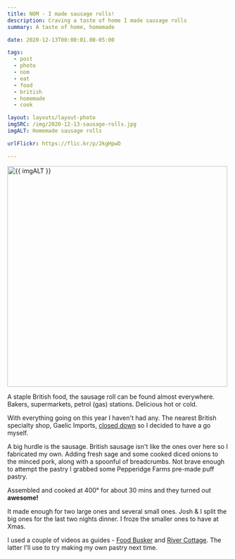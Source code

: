 ```yaml
---
title: NOM - I made sausage rolls!
description: Craving a taste of home I made sausage rolls
summary: A taste of home, homemade

date: 2020-12-13T00:00:01.00-05:00

tags:
  - post
  - photo
  - nom
  - eat
  - food
  - british
  - homemade
  - cook

layout: layouts/layout-photo
imgSRC: /img/2020-12-13-sausage-rolls.jpg
imgALT: Homemade sausage rolls

urlFlickr: https://flic.kr/p/2kgHpwD

---
```

<p><img class="u-photo img-polaroid" src="{{ imgSRC }}" alt="{{ imgALT }}" width="500" height="500"></p>

A staple British food, the sausage roll can be found almost everywhere. Bakers, supermarkets, petrol (gas) stations. Delicious hot or cold.

With everything going on this year I haven't had any. The nearest British specialty shop, Gaelic Imports, [closed down](https://davidjohnmead.com/posts/2020-05-25-gaelic-imports-closes/ "my post about it") so I decided to have a go myself.

A big hurdle is the sausage. British sausage isn't like the ones over here so I fabricated my own. Adding fresh sage and some cooked diced onions to the minced pork, along with a spoonful of breadcrumbs. Not brave enough to attempt the pastry I grabbed some Pepperidge Farms pre-made puff pastry.

Assembled and cooked at 400&deg; for about 30 mins and they turned out <strong>awesome!</strong>

It made enough for two large ones and several small ones.  Josh &amp; I split the big ones for the last two nights dinner. I froze the smaller ones to have at Xmas.

I used a couple of videos as guides - [Food Busker](https://youtu.be/rXIrnyitnqM) and [River Cottage](https://youtu.be/oKWNqzG0kko). The latter I'll use to try making my own pastry next time.
